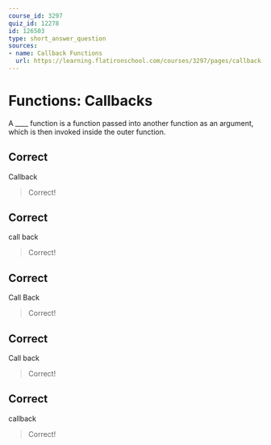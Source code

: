 ```yaml
---
course_id: 3297
quiz_id: 12278
id: 126503
type: short_answer_question
sources:
- name: Callback Functions
  url: https://learning.flatironschool.com/courses/3297/pages/callback-functions?module_item_id=143567
---
```


# Functions: Callbacks

A \_\_\_\_ function is a function passed into another function as an argument,
which is then invoked inside the outer function.

## Correct

Callback

> Correct!

## Correct

call back

> Correct!

## Correct

Call Back

> Correct!

## Correct

Call back

> Correct!

## Correct

callback

> Correct!
